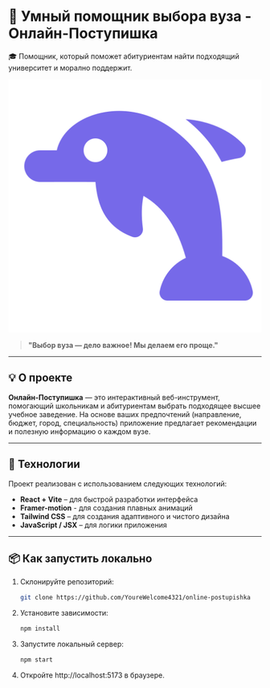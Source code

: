 # 🐬 Умный помощник выбора вуза - Онлайн-Поступишка

🎓 Помощник, который поможет абитуриентам найти подходящий университет и морално поддержит.

![Логотип](/public/dolphin.png)

> **"Выбор вуза — дело важное! Мы делаем его проще."**

---

## 💡 О проекте

**Онлайн-Поступишка** — это интерактивный веб-инструмент, помогающий школьникам и абитуриентам выбрать подходящее высшее учебное заведение. На основе ваших предпочтений (направление, бюджет, город, специальность) приложение предлагает рекомендации и полезную информацию о каждом вузе.

---

## 🔧 Технологии

Проект реализован с использованием следующих технологий:

- **React + Vite** – для быстрой разработки интерфейса
- **Framer-motion** - для создания плавных анимаций
- **Tailwind CSS** – для создания адаптивного и чистого дизайна  
- **JavaScript / JSX** – для логики приложения  

---

## 📦 Как запустить локально

1. Склонируйте репозиторий:
   ```bash
   git clone https://github.com/YoureWelcome4321/online-postupishka

2. Установите зависимости:
   ```bash
   npm install

3. Запустите локальный сервер:
   ```bash
   npm start

4. Откройте http://localhost:5173 в браузере.
   

